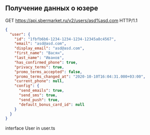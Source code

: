 ## Получение данных о юзере
GET https://api.sbermarket.ru/v2/users/asd%asd.com HTTP/1.1

```JSON
{
  "user": {
    "id": "1fbfb6b6-1234-1234-1234-12345a8c4567",
    "email": "asd@asd.com",
    "display_email": "asd@asd.com",
    "first_name": "Васян",
    "last_name": "Иванов",
    "has_confirmed_phone": true,
    "privacy_terms": true,
    "promo_terms_accepted": false,
    "promo_terms_changed_at": "2020-10-10T16:04:31.000+03:00",
    "current_phone": null,
    "config": {
      "send_emails": true,
      "send_sms": true,
      "send_push": true,
      "default_bonus_card_id": null
    }
  }
}
```

interface User in user.ts
